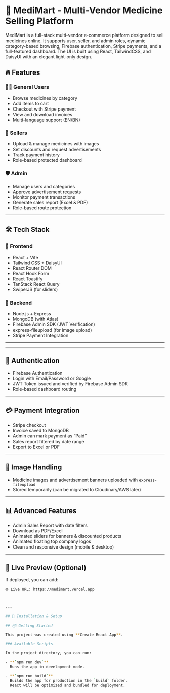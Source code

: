 # 🏥 MediMart - Multi-Vendor Medicine Selling Platform

MediMart is a full-stack multi-vendor e-commerce platform designed to sell medicines online. It supports user, seller, and admin roles, dynamic category-based browsing, Firebase authentication, Stripe payments, and a full-featured dashboard. The UI is built using React, TailwindCSS, and DaisyUI with an elegant light-only design.

## 🔥 Features

### 🧑‍⚕️ General Users
- Browse medicines by category
- Add items to cart
- Checkout with Stripe payment
- View and download invoices
- Multi-language support (EN/BN)

### 🧾 Sellers
- Upload & manage medicines with images
- Set discounts and request advertisements
- Track payment history
- Role-based protected dashboard

### 🛡️ Admin
- Manage users and categories
- Approve advertisement requests
- Monitor payment transactions
- Generate sales report (Excel & PDF)
- Role-based route protection

---

## 🛠️ Tech Stack

### 🔹 Frontend
- React + Vite
- Tailwind CSS + DaisyUI
- React Router DOM
- React Hook Form
- React Toastify
- TanStack React Query
- SwiperJS (for sliders)

### 🔸 Backend
- Node.js + Express
- MongoDB (with Atlas)
- Firebase Admin SDK (JWT Verification)
- express-fileupload (for image upload)
- Stripe Payment Integration

---


---

## 🔐 Authentication
- Firebase Authentication
- Login with Email/Password or Google
- JWT Token issued and verified by Firebase Admin SDK
- Role-based dashboard routing

---

## 💳 Payment Integration
- Stripe checkout
- Invoice saved to MongoDB
- Admin can mark payment as “Paid”
- Sales report filtered by date range
- Export to Excel or PDF

---

## 📸 Image Handling
- Medicine images and advertisement banners uploaded with `express-fileupload`
- Stored temporarily (can be migrated to Cloudinary/AWS later)

---

## 📊 Advanced Features
- Admin Sales Report with date filters
- Download as PDF/Excel
- Animated sliders for banners & discounted products
- Animated floating top company logos
- Clean and responsive design (mobile & desktop)

---

## 🚀 Live Preview (Optional)
If deployed, you can add:
```bash
🌐 Live URL: https://medimart.vercel.app



---

## 🔧 Installation & Setup

## 📦 Getting Started

This project was created using **Create React App**.

### Available Scripts

In the project directory, you can run:

- **`npm run dev`**
  Runs the app in development mode.  

- **`npm run build`**  
  Builds the app for production in the `build` folder.  
  React will be optimized and bundled for deployment.

